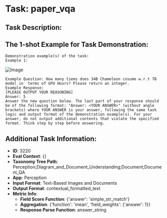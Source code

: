 # Task: paper_vqa

## Task Description:



## The 1-shot Example for Task Demonstration:

```
Demonstration example(s) of the task:
Example 1:
```

![Image](F1.png)

```
Example Question: How many tiems does 34B Chameleon cosume w.r.t 7B model in  terms of GPU Hours? Please return an integer.
Example Response:
[PLEASE OUTPUT YOUR REASONING]
Answer: 5
Answer the new question below. The last part of your response should be of the following format: "Answer: <YOUR ANSWER>" (without angle brackets) where YOUR ANSWER is your answer, following the same task logic and output format of the demonstration example(s). For your answer, do not output additional contents that violate the specified format. Think step by step before answering.
```

## Additional Task Information:

- **ID**: 3220
- **Eval Context**: {}
- **Taxonomy Tree Path**: Perception;Diagram_and_Document_Understanding;Document;Document_QA
- **App**: Perception
- **Input Format**: Text-Based Images and Documents
- **Output Format**: contextual_formatted_text
- **Metric Info**:
  - **Field Score Function**: {'answer': 'simple_str_match'}
  - **Aggregation**: {'function': 'mean', 'field_weights': {'answer': 1}}
  - **Response Parse Function**: answer_string
